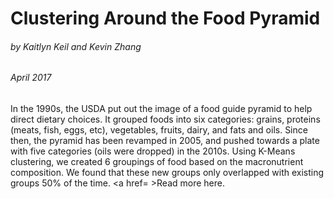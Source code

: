 # Clustering Around the Food Pyramid

###### by Kaitlyn Keil and Kevin Zhang

###### April 2017

In the 1990s, the USDA put out the image of a food guide pyramid to help direct dietary choices. It grouped foods into six categories: grains, proteins (meats, fish, eggs, etc), vegetables, fruits, dairy, and fats and oils. Since then, the pyramid has been revamped in 2005, and pushed towards a plate with five categories (oils were dropped) in the 2010s. Using K-Means clustering, we created 6 groupings of food based on the macronutrient composition. We found that these new groups only overlapped with existing groups 50% of the time. <a href= >Read more here</a>.
